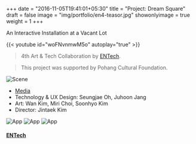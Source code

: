+++
date = "2016-11-05T19:41:01+05:30"
title = "Project: Dream Square"
draft = false
image = "img/portfolio/en4-teasor.jpg"
showonlyimage = true
weight = 1
+++

An Interactive Installation at a Vacant Lot
<!--more-->

{{< youtube id="woFNvnmwM5o" autoplay="true" >}}

> 4th Art & Tech Collaboration by [ENTech](https://www.arttech.biz/).

> This project was supported by Pohang Cultural Foundation.

![Scene][1]

* [Media](http://www.kyongbuk.co.kr/news/articleView.html?idxno=1059262#09Sk) 
* Technology & UX Design: Seungjae Oh, Juhoon Jang
* Art: Wan Kim, Miri Choi, Soonhyo Kim
* Director: Jintaek Kim

![App][2]
![App][3]
![App][4]

#### [ENTech](https://www.facebook.com/arttechbiz)

[1]: /img/portfolio/en4-scene.jpg
[2]: /img/portfolio/en4-under.jpg
[3]: /img/portfolio/en4-chair.jpg
[4]: /img/portfolio/en4-infinity.jpg
